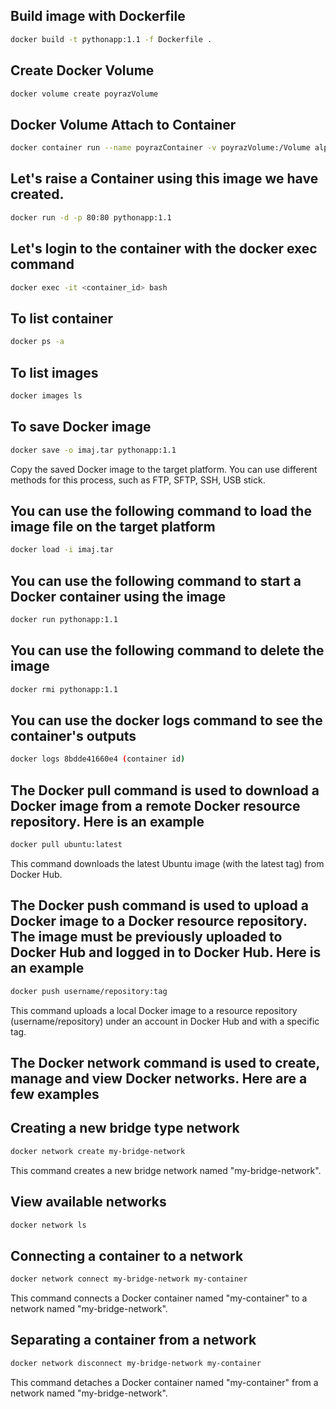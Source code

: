 ## Build image with Dockerfile

```bash
docker build -t pythonapp:1.1 -f Dockerfile .
```

## Create Docker Volume

```bash
docker volume create poyrazVolume
```

## Docker Volume Attach to Container

```bash
docker container run --name poyrazContainer -v poyrazVolume:/Volume alpine sh
```

## Let's raise a Container using this image we have created.

```bash
docker run -d -p 80:80 pythonapp:1.1
```
## Let's login to the container with the docker exec command

```bash
docker exec -it <container_id> bash
```
## To list container

```bash
docker ps -a
```
## To list images

```bash
docker images ls
```

## To save Docker image

```bash
docker save -o imaj.tar pythonapp:1.1
```
Copy the saved Docker image to the target platform. You can use different methods for this process, such as FTP, SFTP, SSH, USB stick.

## You can use the following command to load the image file on the target platform

```bash
docker load -i imaj.tar
```
## You can use the following command to start a Docker container using the image

```bash
docker run pythonapp:1.1
```
## You can use the following command to delete the image

```bash
docker rmi pythonapp:1.1
```
## You can use the docker logs command to see the container's outputs

```bash
docker logs 8bdde41660e4 (container id)
```
## The Docker pull command is used to download a Docker image from a remote Docker resource repository. Here is an example

```bash
docker pull ubuntu:latest
```
This command downloads the latest Ubuntu image (with the latest tag) from Docker Hub.

## The Docker push command is used to upload a Docker image to a Docker resource repository. The image must be previously uploaded to Docker Hub and logged in to Docker Hub. Here is an example

```bash
docker push username/repository:tag
```
This command uploads a local Docker image to a resource repository (username/repository) under an account in Docker Hub and with a specific tag.

## The Docker network command is used to create, manage and view Docker networks. Here are a few examples

## Creating a new bridge type network

```bash
docker network create my-bridge-network
```
This command creates a new bridge network named "my-bridge-network".

## View available networks

```bash
docker network ls
```
## Connecting a container to a network

```bash
docker network connect my-bridge-network my-container
```
This command connects a Docker container named "my-container" to a network named "my-bridge-network".

## Separating a container from a network

```bash
docker network disconnect my-bridge-network my-container
```
This command detaches a Docker container named "my-container" from a network named "my-bridge-network".





